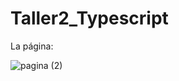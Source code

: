 # Taller2_Typescript
La página: 

![pagina (2)](https://user-images.githubusercontent.com/85703757/197449594-9d298594-3f78-4c27-972b-4d8e81435425.PNG)
